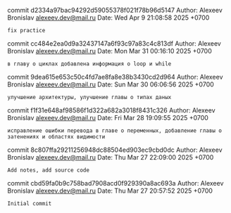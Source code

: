 commit d2334a97bac94292d59055378f021f78b96d5147
Author: Alexeev Bronislav <alexeev.dev@mail.ru>
Date:   Wed Apr 9 21:08:58 2025 +0700

    fix practice

commit cc484e2ea0d9a32437147a6f93c97a83c4c813df
Author: Alexeev Bronislav <alexeev.dev@mail.ru>
Date:   Mon Mar 31 00:16:10 2025 +0700

    в главу о циклах добавлена информация о loop и while

commit 9dea615e653c50c4fd7ae8fa8e38b3430cd2d964
Author: Alexeev Bronislav <alexeev.dev@mail.ru>
Date:   Sun Mar 30 06:06:56 2025 +0700

    улучшение архитектуры, улучшение главы о типах даных

commit f1f31e648af98586f1d322a682a3018f8431c326
Author: Alexeev Bronislav <alexeev.dev@mail.ru>
Date:   Fri Mar 28 19:09:55 2025 +0700

    исправление ошибки перевода в главе о переменных, добавление главы о затенениях и областях видимости

commit 8c807ffa29211256948dc88504ed903ec9cbd0dc
Author: Alexeev Bronislav <alexeev.dev@mail.ru>
Date:   Thu Mar 27 22:09:00 2025 +0700

    Add notes, add source code

commit cbd59fa0b9c758bad7908acd0f929390a8ac693a
Author: Alexeev Bronislav <alexeev.dev@mail.ru>
Date:   Thu Mar 27 20:57:52 2025 +0700

    Initial commit
